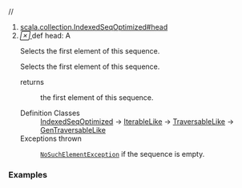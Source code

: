 //
<ol>
<li><a href="https://www.scala-lang.org/api/2.12.3/scala/collection/mutable/ArrayBuffer.html#head:A">scala.collection.IndexedSeqOptimized#head</a></li>
<li name="scala.collection.IndexedSeqOptimized#head" visbl="pub" class="indented0 " data-isabs="false" fullcomment="yes" group="Ungrouped"> <a id="head:A"></a> <span class="permalink"> <a href="../../../scala/collection/mutable/ArrayBuffer.html#head:A" title="Permalink"> <i class="material-icons"></i> </a> </span> <span class="modifier_kind"> <span class="modifier"></span> <span class="kind">def</span> </span> <span class="symbol"> <span class="name">head</span><span class="result">: <span class="extype" name="scala.collection.mutable.ArrayBuffer.A">A</span></span> </span> <p class="shortcomment cmt">Selects the first element of this sequence.</p>
 <div class="fullcomment">
  <div class="comment cmt">
   <p>Selects the first element of this sequence. </p>
  </div>
  <dl class="paramcmts block">
   <dt>
    returns
   </dt>
   <dd class="cmt">
    <p>the first element of this sequence.</p>
   </dd>
  </dl>
  <dl class="attributes block"> 
   <dt>
    Definition Classes
   </dt>
   <dd>
    <a href="../IndexedSeqOptimized.html" class="extype" name="scala.collection.IndexedSeqOptimized">IndexedSeqOptimized</a> → 
    <a href="../IterableLike.html" class="extype" name="scala.collection.IterableLike">IterableLike</a> → 
    <a href="../TraversableLike.html" class="extype" name="scala.collection.TraversableLike">TraversableLike</a> → 
    <a href="../GenTraversableLike.html" class="extype" name="scala.collection.GenTraversableLike">GenTraversableLike</a>
   </dd>
   <dt>
    Exceptions thrown
   </dt>
   <dd>
    <span class="cmt"><p><a href="../../index.html#NoSuchElementException=java.util.NoSuchElementException" class="extmbr" name="scala.NoSuchElementException"><code>NoSuchElementException</code></a> if the sequence is empty.</p></span>
   </dd>
  </dl>
 </div> </li>
        </ol>


### Examples



